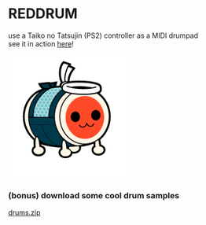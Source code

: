 # REDDRUM
use a Taiko no Tatsujin (PS2) controller as a MIDI drumpad
<br>see it in action <a href="https://twitter.com/thehunterirving/status/1073764890228142080">here</a>!

<img src="Don.png"></img>

<h3>(bonus) download some cool drum samples</h3>
<a href="http://www.hexawe.net/mess/200.Drum.Machines/">drums.zip</a>
